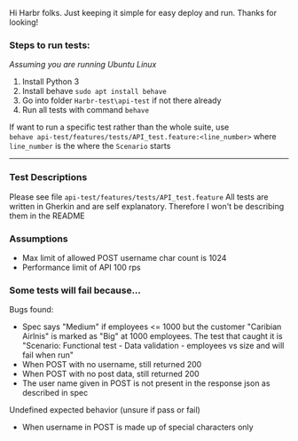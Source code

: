 Hi Harbr folks. Just keeping it simple for easy deploy and run. Thanks for looking!

### Steps to run tests:

_Assuming you are running Ubuntu Linux_

1. Install Python 3 
2. Install behave `sudo apt install behave`
3. Go into folder `Harbr-test\api-test` if not there already
4. Run all tests with command `behave`


If want to run a specific test rather than the whole suite, use
<br>`behave api-test/features/tests/API_test.feature:<line_number>` where `line_number` is the where the `Scenario` starts
<hr>

### Test Descriptions

Please see file `api-test/features/tests/API_test.feature` All tests are written in Gherkin and are self explanatory. Therefore I won't be describing them in the README 

### Assumptions

- Max limit of allowed POST username char count is 1024
- Performance limit of API 100 rps

### Some tests will fail because...

Bugs found:
- Spec says "Medium" if employees <= 1000 but the customer "Caribian Airlnis" is marked as "Big" at 1000 employees. The test that caught it is "Scenario: Functional test - Data validation - employees vs size and will fail when run"
- When POST with no username, still returned 200
- When POST with no post data, still returned 200
- The user name given in POST is not present in the response json as described in spec


Undefined expected behavior (unsure if pass or fail)
- When username in POST is made up of special characters only

